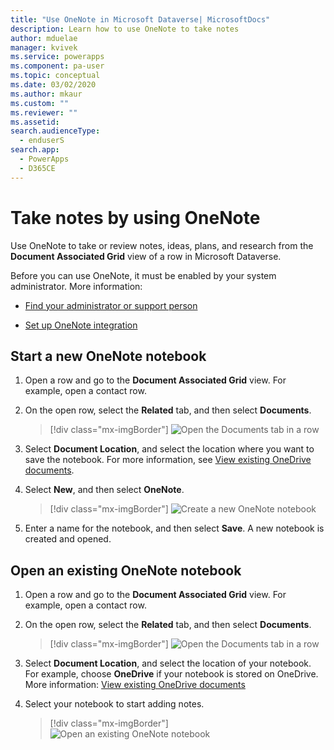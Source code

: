 ```yaml
---
title: "Use OneNote in Microsoft Dataverse| MicrosoftDocs"
description: Learn how to use OneNote to take notes 
author: mduelae
manager: kvivek
ms.service: powerapps
ms.component: pa-user
ms.topic: conceptual
ms.date: 03/02/2020
ms.author: mkaur
ms.custom: ""
ms.reviewer: ""
ms.assetid: 
search.audienceType: 
  - enduserS
search.app: 
  - PowerApps
  - D365CE
---
```

# Take notes by using OneNote 

Use OneNote to take or review notes, ideas, plans, and research from the **Document Associated Grid** view of a row in Microsoft Dataverse.

Before you can use OneNote, it must be enabled by your system administrator. More information:

-   [Find your administrator or support person](find-admin.md)  

-   [Set up OneNote integration](https://docs.microsoft.com/power-platform/admin/set-up-onenote-integration-in-dynamics-365)  

## Start a new OneNote notebook

1. Open a row and go to the **Document Associated Grid** view. For example, open a contact row.

2. On the open row, select the **Related** tab, and then select **Documents**.
 
    > [!div class="mx-imgBorder"]
    > ![Open the Documents tab in a row ](media/onedrive_nav.png "Open the Documents tab in a row")

3. Select **Document Location**, and select the location where you want to save the notebook. For more information, see [View existing OneDrive documents](one-drive.md#view-existing-onedrive-documents).

4. Select **New**, and then select **OneNote**. 

    > [!div class="mx-imgBorder"]
    > ![Create a new OneNote notebook](media/onenote.png "Create a new OneNote notebook")

5. Enter a name for the notebook, and then select **Save**. A new notebook is created and opened.

## Open an existing OneNote notebook

1. Open a row and go to the **Document Associated Grid** view. For example, open a contact row.

2. On the open row, select the **Related** tab, and then select **Documents**.
 
    > [!div class="mx-imgBorder"]
    > ![Open the Documents tab in a row ](media/onedrive_nav.png "Open the Documents tab in a row")

3. Select **Document Location**, and select the location of your notebook. For example, choose **OneDrive** if your notebook is stored on OneDrive. More information: [View existing OneDrive documents](one-drive.md#view-existing-onedrive-documents)

4. Select your notebook to start adding notes.
 
    > [!div class="mx-imgBorder"]
    > ![Open an existing OneNote notebook](media/existing_onenote.png "Open an existing OneNote notebook")
